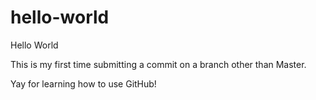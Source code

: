 # hello-world
Hello World

This is my first time submitting a commit on a branch other than Master.

Yay for learning how to use GitHub!
